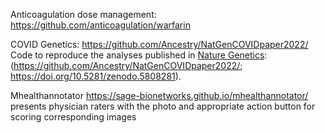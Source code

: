 Anticoagulation dose management: https://github.com/anticoagulation/warfarin

COVID Genetics: https://github.com/Ancestry/NatGenCOVIDpaper2022/
Code to reproduce the analyses published in [Nature Genetics](https://www.nature.com/articles/s41588-022-01042-x): (https://github.com/Ancestry/NatGenCOVIDpaper2022/; https://doi.org/10.5281/zenodo.5808281).



Mhealthannotator https://sage-bionetworks.github.io/mhealthannotator/
presents physician raters with the photo and appropriate action button for scoring corresponding images
